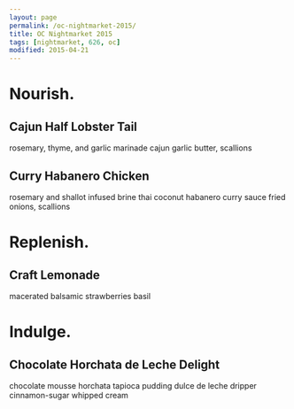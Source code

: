 ```yaml
---
layout: page
permalink: /oc-nightmarket-2015/
title: OC Nightmarket 2015
tags: [nightmarket, 626, oc]
modified: 2015-04-21
---
```


# Nourish.

## Cajun Half Lobster Tail
rosemary, thyme, and garlic marinade 
cajun garlic butter, scallions

## Curry Habanero Chicken
rosemary and shallot infused brine
thai coconut habanero curry sauce
fried onions, scallions       

# Replenish.

## Craft Lemonade
macerated balsamic strawberries basil	

			
# Indulge.

## Chocolate Horchata de Leche Delight
chocolate mousse
horchata tapioca pudding
dulce de leche dripper
cinnamon-sugar whipped cream
